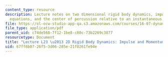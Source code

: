 ```yaml
---
content_type: resource
description: Lecture notes on two dimensional rigid body dynamics, impulse and momentum
  equations, and the center of percussion relative to an instantaneous center of motion.
file: https://ol-ocw-studio-app-qa.s3.amazonaws.com/courses/16-07-dynamics-fall-2009/67ff6b0726f53d06285e21f0261fe94e_MIT16_07F09_Lec23.pdf
file_type: application/pdf
parent_uid: c74de568-7f12-1be8-c80c-73b2269c3877
resourcetype: Document
title: "Lecture L23 \u2013 2D Rigid Body Dynamics: Impulse and Momentum"
uid: 67ff6b07-26f5-3d06-285e-21f0261fe94e
---
```

